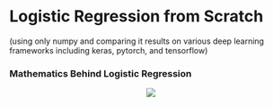 # Logistic Regression from Scratch 

(using only numpy and comparing it results on
various deep learning frameworks including keras, pytorch, and tensorflow)


### Mathematics Behind Logistic Regression 
<p align="center"> 
<img src="LR_Equation">
</p>